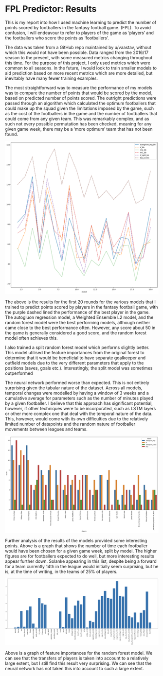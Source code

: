 # FPL Predictor: Results

This is my report into how I used machine learning to predict the number of points scored by footballers in the fantasy football game. (FPL). To avoid confusion, I will endeavour to refer to players of the game as ‘players’ and the footballers who score the points as ‘footballers’.

The data was taken from a GitHub repo maintained by u/vaastav, without which this would not have been possible. Data ranged from the 2016/17 season to the present, with some measured metrics changing throughout this time. For the purpose of this project, I only used metrics which were common to all seasons. In the future, I would look to train smaller models to aid prediction based on more recent metrics which are more detailed, but inevitably have many fewer training examples. 

The most straightforward way to measure the performance of my models was to compare the number of points that would be scored by the model, based on predicted number of points scored. The outright predictions were passed through an algorithm which calculated the optimum footballers that could make up the squad given the limitations imposed by the game, such as the cost of the footballers in the game and the number of footballers that could come from any given team. This was remarkably complex, and as such not every possible permutation has been checked, meaning for any given game week, there may be a ‘more optimum’ team that has not been found. 

![Models](Models/output2.png)

The above is the results for the first 20 rounds for the various models that I trained to predict points scored by players in the fantasy football game, with the purple dashed lined the performance of the best player in the game. The autogluon regression model, a Weighted Ensemble L2 model, and the random forest model were the best performing models, although neither came close to the best performance often. However, any score about 50 in the game is generally considered a good score, and the random forest model often achieves this. 

I also trained a split random forest model which performs slightly better. This model utilised the feature importances from the original forest to determine that it would be beneficial to have separate goalkeeper and outfield models due to the very different parameters that apply to the positions (saves, goals etc.). Interestingly, the split model was sometimes outperformed 

The neural network performed worse than expected. This is not entirely surprising given the tabular nature of the dataset. Across all models, temporal changes were modelled by having a window of 3 weeks and a cumulative average for parameters such as the number of minutes played by a given footballer. I believe that this approach has significant potential, however, if other techniques were to be incorporated, such as LSTM layers or other more complex one that deal with the temporal nature of the data. This, however, would come with its own difficulties due to the relatively limited number of datapoints and the random nature of footballer movements between leagues and teams. 

![Footballers](<Models/PNG image.png>)

Further analysis of the results of the models provided some interesting points. Above is a graph that shows the number of time each footballer would have been chosen for a given game week, split by model. The higher figures are for footballers expected to do well, but more interesting results appear further down. Solanke appearing in this list, despite being a forward for a team currently 14th in the league would initially seem surprising, but he is, at the time of writing, in the teams of 25% of players. 

![Importances](<Models/PNG image 2.png>)

Above is a graph of feature importances for the random forest model. We can see that the transfers of players is taken into account to a relatively large extent, but I still find this result very surprising. We can see that the neural network has not taken this into account to such a large extent.  
